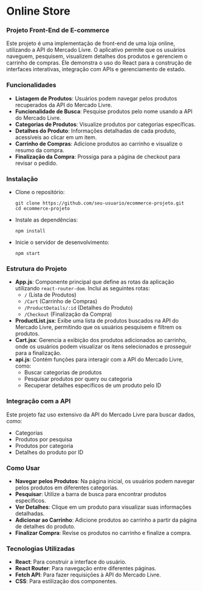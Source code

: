 # Online Store
<h3>Projeto Front-End de E-commerce</h3>
<p>Este projeto é uma implementação de front-end de uma loja online, utilizando a API do Mercado Livre. O aplicativo permite que os usuários naveguem, pesquisem, visualizem detalhes dos produtos e gerenciem o carrinho de compras. Ele demonstra o uso do React para a construção de interfaces interativas, integração com APIs e gerenciamento de estado.</p>

<h3>Funcionalidades</h3>
<ul>
  <li><strong>Listagem de Produtos</strong>: Usuários podem navegar pelos produtos recuperados da API do Mercado Livre.</li>
  <li><strong>Funcionalidade de Busca</strong>: Pesquise produtos pelo nome usando a API do Mercado Livre.</li>
  <li><strong>Categorias de Produtos</strong>: Visualize produtos por categorias específicas.</li>
  <li><strong>Detalhes do Produto</strong>: Informações detalhadas de cada produto, acessíveis ao clicar em um item.</li>
  <li><strong>Carrinho de Compras</strong>: Adicione produtos ao carrinho e visualize o resumo da compra.</li>
  <li><strong>Finalização da Compra</strong>: Prossiga para a página de checkout para revisar o pedido.</li>
</ul>

<h3>Instalação</h3>
<ul>
  <li>Clone o repositório:
    <pre><code>git clone https://github.com/seu-usuario/ecommerce-projeto.git
cd ecommerce-projeto</code></pre>
  </li>
  <li>Instale as dependências:
    <pre><code>npm install</code></pre>
  </li>
  <li>Inicie o servidor de desenvolvimento:
    <pre><code>npm start</code></pre>
  </li>
</ul>

<h3>Estrutura do Projeto</h3>
<ul>
  <li><strong>App.js</strong>: Componente principal que define as rotas da aplicação utilizando <code>react-router-dom</code>. Inclui as seguintes rotas:
    <ul>
      <li><code>/</code> (Lista de Produtos)</li>
      <li><code>/Cart</code> (Carrinho de Compras)</li>
      <li><code>/ProductDetails/:id</code> (Detalhes do Produto)</li>
      <li><code>/Checkout</code> (Finalização da Compra)</li>
    </ul>
  </li>
  <li><strong>ProductList.jsx</strong>: Exibe uma lista de produtos buscados na API do Mercado Livre, permitindo que os usuários pesquisem e filtrem os produtos.</li>
  <li><strong>Cart.jsx</strong>: Gerencia a exibição dos produtos adicionados ao carrinho, onde os usuários podem visualizar os itens selecionados e prosseguir para a finalização.</li>
  <li><strong>api.js</strong>: Contém funções para interagir com a API do Mercado Livre, como:
    <ul>
      <li>Buscar categorias de produtos</li>
      <li>Pesquisar produtos por query ou categoria</li>
      <li>Recuperar detalhes específicos de um produto pelo ID</li>
    </ul>
  </li>
</ul>

<h3>Integração com a API</h3>
<p>Este projeto faz uso extensivo da API do Mercado Livre para buscar dados, como:</p>
<ul>
  <li>Categorias</li>
  <li>Produtos por pesquisa</li>
  <li>Produtos por categoria</li>
  <li>Detalhes do produto por ID</li>
</ul>

<h3>Como Usar</h3>
<ul>
  <li><strong>Navegar pelos Produtos</strong>: Na página inicial, os usuários podem navegar pelos produtos em diferentes categorias.</li>
  <li><strong>Pesquisar</strong>: Utilize a barra de busca para encontrar produtos específicos.</li>
  <li><strong>Ver Detalhes</strong>: Clique em um produto para visualizar suas informações detalhadas.</li>
  <li><strong>Adicionar ao Carrinho</strong>: Adicione produtos ao carrinho a partir da página de detalhes do produto.</li>
  <li><strong>Finalizar Compra</strong>: Revise os produtos no carrinho e finalize a compra.</li>
</ul>

<h3>Tecnologias Utilizadas</h3>
<ul>
  <li><strong>React</strong>: Para construir a interface do usuário.</li>
  <li><strong>React Router</strong>: Para navegação entre diferentes páginas.</li>
  <li><strong>Fetch API</strong>: Para fazer requisições à API do Mercado Livre.</li>
  <li><strong>CSS</strong>: Para estilização dos componentes.</li>
</ul>

